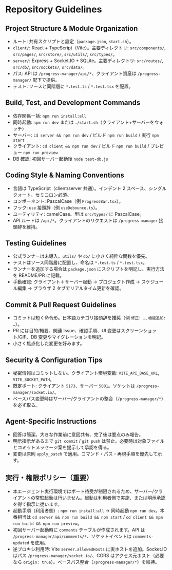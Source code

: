 # Repository Guidelines

## Project Structure & Module Organization
- ルート: 共有スクリプトと設定（`package.json`, `start.sh`）。
- `client/`: React + TypeScript（Vite）。主要ディレクトリ: `src/components/`, `src/pages/`, `src/store/`, `src/utils/`, `src/types/`。
- `server/`: Express + Socket.IO + SQLite。主要ディレクトリ: `src/routes/`, `src/db/`, `src/sockets/`, `src/data/`。
- パス: API は `/progress-manager/api/*`、クライアント資産は `/progress-manager/` 配下で提供。
- テスト: ソースと同階層に `*.test.ts` / `*.test.tsx` を配置。

## Build, Test, and Development Commands
- 依存関係一括: `npm run install:all`
- 同時起動: `npm run dev` または `./start.sh`（クライアント+サーバーをウォッチ）
- サーバー: `cd server && npm run dev` / ビルド `npm run build` / 実行 `npm start`
- クライアント: `cd client && npm run dev` / ビルド `npm run build` / プレビュー `npm run preview`
- DB 確認: 初回サーバー起動後 `node test-db.js`

## Coding Style & Naming Conventions
- 言語は TypeScript（client/server 共通）。インデント 2 スペース、シングルクォート、セミコロン必須。
- コンポーネント: PascalCase（例 `ProgressBar.tsx`）。
- フック: `use` 接頭辞（例 `useDebounce.ts`）。
- ユーティリティ: camelCase、型は `src/types/` に PascalCase。
- API ルートは `/api/*`。クライアントのリクエストは `/progress-manager` 接頭辞を維持。

## Testing Guidelines
- 公式ランナーは未導入。`utils/` や `db/` に小さく純粋な関数を優先。
- テストはソース同階層に配置し、命名は `*.test.ts` / `*.test.tsx`。
- ランナーを追加する場合は `package.json` にスクリプトを明記し、実行方法を README/PR に記載。
- 手動確認: クライアント＋サーバー起動 → プロジェクト作成 → スケジュール編集 → ブラウザ 2 タブでリアルタイム更新を確認。

## Commit & Pull Request Guidelines
- コミットは短く命令形。日本語カテゴリ接頭辞を推奨（例 `修正: …`, `機能追加: …`）。
- PR には目的/概要、関連 Issue、確認手順、UI 変更はスクリーンショット/GIF、DB 変更やマイグレーションを明記。
- 小さく焦点化した変更を好みます。

## Security & Configuration Tips
- 秘密情報はコミットしない。クライアント環境変数: `VITE_API_BASE_URL`, `VITE_SOCKET_PATH`。
- 既定ポート: クライアント `5173`、サーバー `5001`。ソケットは `/progress-manager/socket.io/`。
- ベースパス変更時はサーバー/クライアントの整合（`/progress-manager/*`）を必ず取る。

## Agent-Specific Instructions
- 回答は簡潔。大きな作業前に意図共有、完了後は要点のみ報告。
- 明示指示があるまで `git commit` / `git push` は禁止。必要時は対象ファイルとコミットメッセージ案を提示して承認を得る。
- 変更は原則 `apply_patch` で適用。コマンド・パス・再現手順を優先して示す。

## 実行・権限ポリシー（重要）
- 本エージェント実行環境ではポート待受が制限されるため、サーバー/クライアントの常駐起動は行いません。起動は利用者側で実施、または明示承認を得て指示に従います。
- 起動手順（利用者側）: `npm run install:all` → 同時起動 `npm run dev`。本番相当は `cd server && npm run build && npm start` / `cd client && npm run build && npm run preview`。
- 初回サーバー起動時に `comments` テーブルが作成されます。API は `/progress-manager/api/comments/*`、ソケットイベントは `comments-updated` を使用。
- 逆プロキシ利用時: Vite `server.allowedHosts` に実ホストを追加。Socket.IO はパス `/progress-manager/socket.io/`、CORS はアクセス元ホスト（必要なら `origin: true`）。ベースパス整合（`/progress-manager/*`）を維持。
